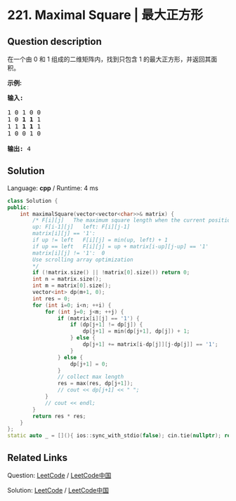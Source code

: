 # 221. Maximal Square | 最大正方形

## Question description

<!--If you want to use the English description, use <p>Given a 2D binary matrix filled with 0&#39;s and 1&#39;s, find the largest square containing only 1&#39;s and return its area.</p>

<p><strong>Example:</strong></p>

<pre>
<strong>Input: 
</strong>
1 0 1 0 0
1 0 <font color="red">1</font> <font color="red">1</font> 1
1 1 <font color="red">1</font> <font color="red">1</font> 1
1 0 0 1 0

<strong>Output: </strong>4
</pre> instead-->
<p>在一个由 0 和 1 组成的二维矩阵内，找到只包含 1 的最大正方形，并返回其面积。</p>

<p><strong>示例:</strong></p>

<pre><strong>输入: 
</strong>
1 0 1 0 0
1 0 <strong>1 1</strong> 1
1 1 <strong>1 1 </strong>1
1 0 0 1 0

<strong>输出: </strong>4</pre>




## Solution

Language: **cpp**  /  Runtime: 4 ms

```cpp
class Solution {
public:
    int maximalSquare(vector<vector<char>>& matrix) {
        /* F[i][j]   The maximum square length when the current position is the lower right corner
        up: F[i-1][j]   left: F[i][j-1]
        matrix[i][j] == '1':
        if up != left   F[i][j] = min(up, left) + 1
        if up == left   F[i][j] = up + matrix[i-up][j-up] == '1'
        matrix[i][j] != '1':  0
        Use scrolling array optimization
        */
        if (!matrix.size() || !matrix[0].size()) return 0;
        int n = matrix.size();
        int m = matrix[0].size();
        vector<int> dp(m+1, 0);
        int res = 0;
        for (int i=0; i<n; ++i) {
            for (int j=0; j<m; ++j) {
                if (matrix[i][j] == '1') {
                    if (dp[j+1] != dp[j]) {
                        dp[j+1] = min(dp[j+1], dp[j]) + 1;
                    } else {
                        dp[j+1] += matrix[i-dp[j]][j-dp[j]] == '1';
                    }
                } else {
                    dp[j+1] = 0;
                }
                // collect max length
                res = max(res, dp[j+1]);
                // cout << dp[j+1] << " ";
            }
            // cout << endl;
        }
        return res * res;
    }
};
static auto _ = [](){ ios::sync_with_stdio(false); cin.tie(nullptr); return 0; }();
```



## Related Links

Question: [LeetCode](https://leetcode.com/problems/maximal-square/description/)  /  [LeetCode中国](https://leetcode-cn.com/problems/maximal-square/description/)

Solution: [LeetCode](https://leetcode.com/articles/maximal-square/)  /  [LeetCode中国](https://leetcode-cn.com/articles/maximal-square/)